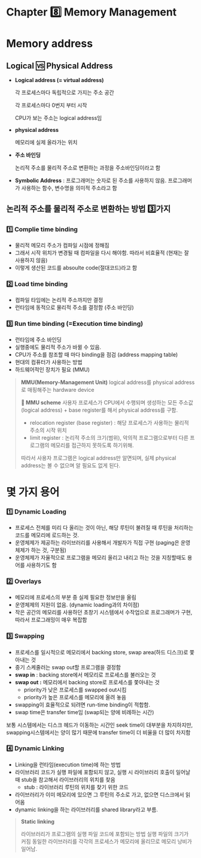 # Chapter 8️⃣ Memory Management

# Memory address

## Logical 🆚 Physical Address
- **Logical address (= virtual address)**
    
    각 프로세스마다 독립적으로 가지는 주소 공간
    
    각 프로세스마다 0번지 부터 시작
    
    CPU가 보는 주소는 logical address임
    
- **physical address**
    
    메모리에 실제 올라가는 위치
    

- **주소 바인딩**
    
    논리적 주소를 물리적 주소로 변환하는 과정을 주소바인딩이라고 함
    
- **Symbolic Address** : 프로그래머는 숫자로 된 주소를 사용하지 않음. 프로그래머가 사용하는 함수, 변수명을 의미적 주소라고 함

## 논리적 주소를 물리적 주소로 변환하는 방법 3️⃣가지
### 1️⃣ Complie time binding

- 물리적 메모리 주소가 컴파일 시점에 정해짐
- 그래서 시작 위치가 변경될 때 컴파일을 다시 해야함. 따라서 비효율적 (현재는 잘 사용하지 않음)
- 이렇게 생산된 코드를 absoulte code(절대코드)라고 함

### 2️⃣ Load time binding

- 컴파일 타임에는 논리적 주소까지만 결정
- 런타임에 동적으로 물리적 주소를 결정함 (주소 바인딩)

### 3️⃣ Run time binding (=Execution time binding)

- 런타임에 주소 바인딩
- 실행중에도 물리적 주소가 바뀔 수 있음.
- CPU가 주소를 참조할 때 마다 binding을 점검 (address mapping table)
- 현대의 컴퓨터가 사용하는 방법
- 하드웨어적인 장치가 필요 (MMU)

> **MMU(Memory-Management Unit)**
>logical address를 physical address로 매핑해주는 hardware device
>
>**💟 MMU scheme**
> 사용자 프로세스가 CPU에서 수행되며 생성하는 모든 주소값(logical address) + base register를 해서 physical address를 구함.
> 
> - relocation register (base register) : 해당 프로세스가 사용하는 물리적 주소의 시작 위치
> - limit register :  논리적 주소의 크기(범위), 악의적 프로그램으로부터 다른  프로그램의 메모리를 접근하지 못하도록 하기위해.
> 
> 따라서 사용자 프로그램은 logical address만 알면되며, 실제 physical address는 볼 수 없으며 알 필요도 없게 된다.


# 몇 가지 용어

### 1️⃣ Dynamic Loading
- 프로세스 전체를 미리 다 올리는 것이 아닌, 해당 루틴이 불려질 때 루틴을 처리하는 코드를 메모리에 로드하는 것.
- 운영체제가 제공하는 라이브러리를 사용해서 개발자가 직접 구현  (paging은 운영체제가 하는 것, 구분됨)
- 운영체제가 자율적으로 프로그램을 메모리 올리고 내리고 하는 것을 지칭할때도 용어를 사용하기도 함

### 2️⃣ Overlays
- 메모리에 프로세스의 부분 중 실제 필요한 정보만을 올림
- 운영체제의 지원이 없음. (dynamic loading과의 차이점)
- 작은 공간의 메모리를 사용하던 초창기 시스템에서 수작업으로 프로그래머가 구현, 따라서 프로그래밍이 매우 복잡함

### 3️⃣ Swapping
- 프로세스를 일시적으로 메모리에서 backing store, swap area(하드 디스크)로 쫓아내는 것
- 중기 스케줄러는 swap out할 프로그램을 결정함 
- **swap in** : backing store에서 메모리로 프로세스를 불러오는 것
- **swap out :** 메모리에서 backing store로 프로세스를 쫓아내는 것
    - priority가 낮은 프로세스를 swapped out시킴
    - priority가 높은 프로세스를 메모리에 올려 놓음
- swapping이 효율적으로 되려면 run-time binding이 적합함.
- swap time은 transfer time임 (swap되는 양에 비례하는 시간)

보통 시스템에서는 디스크 헤드가 이동하는 시간인 seek time이 대부분을 차지하지만, swapping시스템에서는 양이 많기 때문에 transfer time이 더 비율을 더 많이 차지함

### 4️⃣ Dynamic Linking
- Linking을 런타임(execution time)에 하는 방법
- 라이브러리 코드가 실행 파일에 포함되지 않고, 실행 시 라이브러리 호출이 일어날 때 stub을 참고해서 라이브러리의 위치를 찾음
    - stub : 라이브러리 루틴의 위치를 찾기 위한 코드
- 라이브러리가 이미 메모리에 있으면 그 루틴의 주소로 가고, 없으면 디스크에서 읽어옴
- dynamic linking을 하는 라이브러리를 shared library라고 부름.

> **Static linking**
> 
> 라이브러리가 프로그램의 실행 파일 코드에 포함되는 방법
> 실행 파일의 크기가 커짐
> 동일한 라이브러리를 각각의 프로세스가 메모리에 올리므로 메모리 낭비가 일어남.
